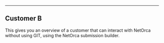 ---

## Customer B 

This gives you an overview of a customer that can interact with NetOrca without using GIT, using the NetOrca submission builder. 
